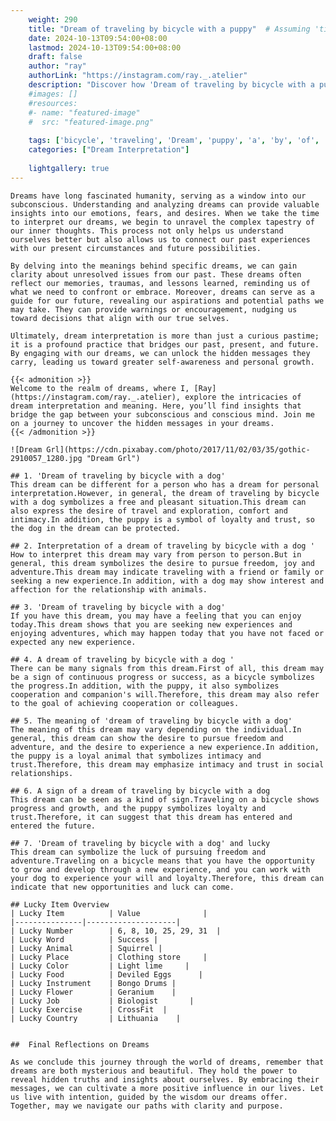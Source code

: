 ```yaml
---
    weight: 290
    title: "Dream of traveling by bicycle with a puppy"  # Assuming 'title' column exists
    date: 2024-10-13T09:54:00+08:00
    lastmod: 2024-10-13T09:54:00+08:00
    draft: false
    author: "ray"
    authorLink: "https://instagram.com/ray._.atelier"
    description: "Discover how 'Dream of traveling by bicycle with a puppy' can interpret your future and uncover its significant meanings in your life."
    #images: []
    #resources:
    #- name: "featured-image"
    #  src: "featured-image.png"
    
    tags: ['bicycle', 'traveling', 'Dream', 'puppy', 'a', 'by', 'of', 'with']
    categories: ["Dream Interpretation"]
    
    lightgallery: true
---
```

    
    Dreams have long fascinated humanity, serving as a window into our subconscious. Understanding and analyzing dreams can provide valuable insights into our emotions, fears, and desires. When we take the time to interpret our dreams, we begin to unravel the complex tapestry of our inner thoughts. This process not only helps us understand ourselves better but also allows us to connect our past experiences with our present circumstances and future possibilities.
    
    By delving into the meanings behind specific dreams, we can gain clarity about unresolved issues from our past. These dreams often reflect our memories, traumas, and lessons learned, reminding us of what we need to confront or embrace. Moreover, dreams can serve as a guide for our future, revealing our aspirations and potential paths we may take. They can provide warnings or encouragement, nudging us toward decisions that align with our true selves.
    
    Ultimately, dream interpretation is more than just a curious pastime; it is a profound practice that bridges our past, present, and future. By engaging with our dreams, we can unlock the hidden messages they carry, leading us toward greater self-awareness and personal growth.
    
    {{< admonition >}}
    Welcome to the realm of dreams, where I, [Ray](https://instagram.com/ray._.atelier), explore the intricacies of dream interpretation and meaning. Here, you’ll find insights that bridge the gap between your subconscious and conscious mind. Join me on a journey to uncover the hidden messages in your dreams.
    {{< /admonition >}}
    
    ![Dream Grl](https://cdn.pixabay.com/photo/2017/11/02/03/35/gothic-2910057_1280.jpg "Dream Grl")
    
    ## 1. 'Dream of traveling by bicycle with a dog'
    This dream can be different for a person who has a dream for personal interpretation.However, in general, the dream of traveling by bicycle with a dog symbolizes a free and pleasant situation.This dream can also express the desire of travel and exploration, comfort and intimacy.In addition, the puppy is a symbol of loyalty and trust, so the dog in the dream can be protected.
    
    ## 2. Interpretation of a dream of traveling by bicycle with a dog '
    How to interpret this dream may vary from person to person.But in general, this dream symbolizes the desire to pursue freedom, joy and adventure.This dream may indicate traveling with a friend or family or seeking a new experience.In addition, with a dog may show interest and affection for the relationship with animals.
    
    ## 3. 'Dream of traveling by bicycle with a dog'
    If you have this dream, you may have a feeling that you can enjoy today.This dream shows that you are seeking new experiences and enjoying adventures, which may happen today that you have not faced or expected any new experience.
    
    ## 4. A dream of traveling by bicycle with a dog '
    There can be many signals from this dream.First of all, this dream may be a sign of continuous progress or success, as a bicycle symbolizes the progress.In addition, with the puppy, it also symbolizes cooperation and companion's will.Therefore, this dream may also refer to the goal of achieving cooperation or colleagues.
    
    ## 5. The meaning of 'dream of traveling by bicycle with a dog'
    The meaning of this dream may vary depending on the individual.In general, this dream can show the desire to pursue freedom and adventure, and the desire to experience a new experience.In addition, the puppy is a loyal animal that symbolizes intimacy and trust.Therefore, this dream may emphasize intimacy and trust in social relationships.
    
    ## 6. A sign of a dream of traveling by bicycle with a dog
    This dream can be seen as a kind of sign.Traveling on a bicycle shows progress and growth, and the puppy symbolizes loyalty and trust.Therefore, it can suggest that this dream has entered and entered the future.
    
    ## 7. 'Dream of traveling by bicycle with a dog' and lucky
    This dream can symbolize the luck of pursuing freedom and adventure.Traveling on a bicycle means that you have the opportunity to grow and develop through a new experience, and you can work with your dog to experience your will and loyalty.Therefore, this dream can indicate that new opportunities and luck can come.
    
    ## Lucky Item Overview
    | Lucky Item          | Value              |
    |---------------|--------------------|
    | Lucky Number        | 6, 8, 10, 25, 29, 31  |
    | Lucky Word          | Success |
    | Lucky Animal        | Squirrel |
    | Lucky Place         | Clothing store     |
    | Lucky Color         | Light lime     |
    | Lucky Food          | Deviled Eggs      |
    | Lucky Instrument    | Bongo Drums |
    | Lucky Flower        | Geranium    |
    | Lucky Job           | Biologist       |
    | Lucky Exercise      | CrossFit  |
    | Lucky Country       | Lithuania    |
    
    
    ##  Final Reflections on Dreams
    
    As we conclude this journey through the world of dreams, remember that dreams are both mysterious and beautiful. They hold the power to reveal hidden truths and insights about ourselves. By embracing their messages, we can cultivate a more positive influence in our lives. Let us live with intention, guided by the wisdom our dreams offer. Together, may we navigate our paths with clarity and purpose.
    